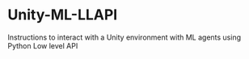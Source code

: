 # Unity-ML-LLAPI
Instructions to interact with a Unity environment with ML agents using Python Low level API
